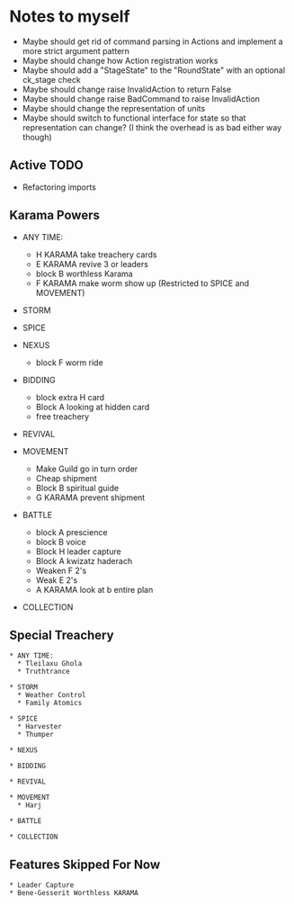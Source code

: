 # Notes to myself #

  * Maybe should get rid of command parsing in Actions and implement a more strict argument pattern
  * Maybe should change how Action registration works
  * Maybe should add a "StageState" to the "RoundState" with an optional ck_stage check
  * Maybe should change raise InvalidAction to return False
  * Maybe should change raise BadCommand to raise InvalidAction
  * Maybe should change the representation of units
  * Maybe should switch to functional interface for state so that representation can change? (I think the overhead is  as bad either way though)


## Active TODO ##

  * Refactoring imports


## Karama Powers ##

  * ANY TIME:
    * H KARAMA take treachery cards
    * E KARAMA revive 3 or leaders
    * block B worthless Karama
    * F KARAMA make worm show up (Restricted to SPICE and MOVEMENT)

  * STORM

  * SPICE

  * NEXUS
    * block F worm ride

  * BIDDING
    * block extra H card
    * Block A looking at hidden card
    * free treachery

  * REVIVAL

  * MOVEMENT
    * Make Guild go in turn order
    * Cheap shipment
    * Block B spiritual guide
    * G KARAMA prevent shipment

  * BATTLE
    * block A prescience
    * block B voice
    * Block H leader capture
    * Block A kwizatz haderach
    * Weaken F 2's
    * Weak E 2's
    * A KARAMA look at b entire plan

  * COLLECTION


## Special Treachery ##

    * ANY TIME:
      * Tleilaxu Ghola
      * Truthtrance

    * STORM
      * Weather Control
      * Family Atomics

    * SPICE
      * Harvester
      * Thumper

    * NEXUS

    * BIDDING

    * REVIVAL

    * MOVEMENT
      * Harj

    * BATTLE

    * COLLECTION

## Features Skipped For Now ##

    * Leader Capture
    * Bene-Gesserit Worthless KARAMA
